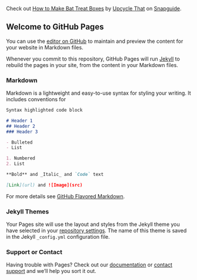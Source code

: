 
<span class="sg-embed-wrapper" data-url="//snapguide.com/embed/v2/guide/make-bat-treat-boxes/" data-format="wide" data-slug="make-bat-treat-boxes" data-width="516px" data-height="474px">Check out <a href="http://snp.gd/hbg4ze">How to Make Bat Treat Boxes</a> by <a target="_blank" href="//snapguide.com/upcycle-that/">Upcycle That</a> on <a href="//snapguide.com/">Snapguide</a>.<script src="//snapguide.com/load-embed.js"></script></span>


## Welcome to GitHub Pages

You can use the [editor on GitHub](https://github.com/Silvia990/archivio-/edit/master/index.md) to maintain and preview the content for your website in Markdown files.

Whenever you commit to this repository, GitHub Pages will run [Jekyll](https://jekyllrb.com/) to rebuild the pages in your site, from the content in your Markdown files.

### Markdown

Markdown is a lightweight and easy-to-use syntax for styling your writing. It includes conventions for

```markdown
Syntax highlighted code block

# Header 1
## Header 2
### Header 3

- Bulleted
- List

1. Numbered
2. List

**Bold** and _Italic_ and `Code` text

[Link](url) and ![Image](src)
```

For more details see [GitHub Flavored Markdown](https://guides.github.com/features/mastering-markdown/).

### Jekyll Themes

Your Pages site will use the layout and styles from the Jekyll theme you have selected in your [repository settings](https://github.com/Silvia990/archivio-/settings). The name of this theme is saved in the Jekyll `_config.yml` configuration file.

### Support or Contact

Having trouble with Pages? Check out our [documentation](https://help.github.com/categories/github-pages-basics/) or [contact support](https://github.com/contact) and we’ll help you sort it out.
